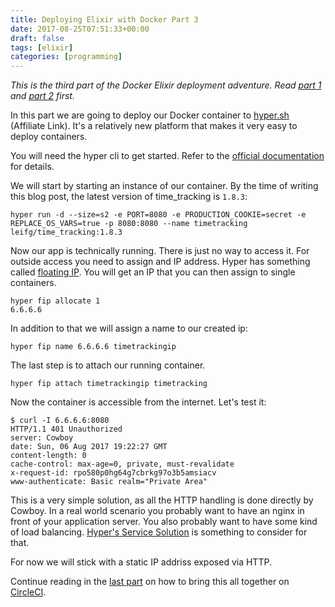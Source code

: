 ```yaml
---
title: Deploying Elixir with Docker Part 3
date: 2017-08-25T07:51:33+00:00
draft: false
tags: [elixir]
categories: [programming]
---
```


*This is the third part of the Docker Elixir deployment adventure. Read [part 1](/blog/2017/08/11/deploying-elixir-projects-with-docker-and-distillery/) and [part 2](/blog/2017/08/17/deploying-elixir-with-docker-part-2/) first.*

In this part we are going to deploy our Docker container to [hyper.sh](https://console.hyper.sh/register/invite/j6lwdRzl5duM1ar7jM4Ktgzj8rae9xIj) (Affiliate Link). It's a relatively new platform that makes it very easy to deploy containers.

You will need the hyper cli to get started. Refer to the [official documentation](https://docs.hyper.sh/GettingStarted/install.html) for details.

We will start by starting an instance of our container. By the time of writing this blog post, the latest version of time_tracking is `1.8.3`:

```shell
hyper run -d --size=s2 -e PORT=8080 -e PRODUCTION_COOKIE=secret -e REPLACE_OS_VARS=true -p 8080:8080 --name timetracking leifg/time_tracking:1.8.3
```


Now our app is technically running. There is just no way to access it. For outside access you need to assign and IP address. Hyper has something called  [floating IP](https://docs.hyper.sh/Feature/network/fip.html). You will get an IP that you can then assign to single containers.

```shell
hyper fip allocate 1
6.6.6.6
```


In addition to that we will assign a name to our created ip:

```shell
hyper fip name 6.6.6.6 timetrackingip
```


The last step is to attach our running container.

```shell
hyper fip attach timetrackingip timetracking
```


Now the container is accessible from the internet. Let's test it:

```shell
$ curl -I 6.6.6.6:8080
HTTP/1.1 401 Unauthorized
server: Cowboy
date: Sun, 06 Aug 2017 19:22:27 GMT
content-length: 0
cache-control: max-age=0, private, must-revalidate
x-request-id: rpo580p0hg64g7cbrkg97o3b5amsiacv
www-authenticate: Basic realm="Private Area"
```


This is a very simple solution, as all the HTTP handling is done directly by Cowboy. In a real world scenario you probably want to have an nginx in front of your application server. You also probably want to have some kind of load balancing. [Hyper's Service Solution](https://docs.hyper.sh/Feature/container/service.html) is something to consider for that.

For now we will stick with a static IP addriss exposed via HTTP.

Continue reading in the [last part](/blog/2017/09/01/deploying-elixir-with-docker-part-4/) on how to bring this all together on [CircleCI](https://circleci.com).
